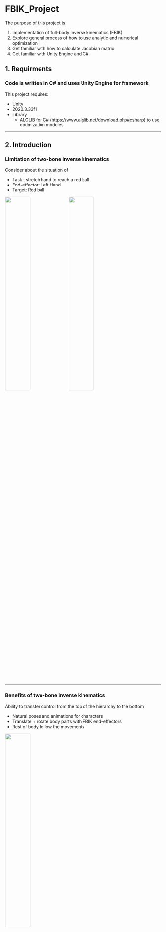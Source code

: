 # FBIK_Project
The purpose of this project is 
1. Implementation of full-body inverse kinematics (FBIK) 
2. Explore general process of how to use analytic and numerical optimization
3. Get familiar with how to calculate Jacobian matrix
4. Get familiar with Unity Engine and C#

## 1. Requirments
### Code is written in C# and uses Unity Engine for framework 
This project requires:
* Unity
 * 2020.3.33f1
* Library
  * ALGLIB for C# (https://www.alglib.net/download.php#csharp) to use optimization modules

----------

## 2. Introduction
### Limitation of two-bone inverse kinematics 
Consider about the situation of  <br/>
  * Task : stretch hand to reach a red ball <br/>
  * End-effector: Left Hand <br/>
  * Target: Red ball

<image src = "https://user-images.githubusercontent.com/45995611/176603221-77e0fe51-6171-49df-ad6a-a9bf966f9bbe.png" width="40%" height="40%"></left>
<image src = "https://user-images.githubusercontent.com/45995611/176603199-5685462d-2eeb-484d-b7a9-98870eb7e9a9.png" width="40%" height="40%"></right>

----------

### Benefits of two-bone inverse kinematics 
Ability to transfer control from the top of the hierarchy to the bottom
* Natural poses and animations for characters <br/>
* Translate + rotate body parts with FBIK end-effectors <br/>
* Rest of body follow the movements <br/>

<image src = https://user-images.githubusercontent.com/45995611/176604350-52c8e581-3d29-454f-9c8d-1db19fd43644.png width="40%" height="40%"></center>

## 3. Result
<image src = https://user-images.githubusercontent.com/45995611/176606587-4cdd6456-ab3d-438f-88e5-45977779d8c4.gif>


## 4. Presentation PowerPoint
Please request me by email if needed (yrs1107@gmail.com) 
